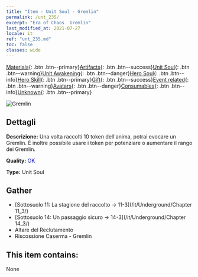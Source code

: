 ```yaml
---
title: "Item - Unit Soul - Gremlin"
permalink: /unt_235/
excerpt: "Era of Chaos  Gremlin"
last_modified_at: 2021-07-27
locale: it
ref: "unt_235.md"
toc: false
classes: wide
---
```

 [Materials](/ItemsIT/){: .btn .btn--primary}[Artifacts](/ItemsIT/Artifacts/){: .btn .btn--success}[Unit Soul](/ItemsIT/UnitSoul/){: .btn .btn--warning}[Unit Awakening](/ItemsIT/UnitAwakening/){: .btn .btn--danger}[Hero Soul](/ItemsIT/HeroSoul/){: .btn .btn--info}[Hero Skill](/ItemsIT/HeroSkill/){: .btn .btn--primary}[Gift](/ItemsIT/Gift/){: .btn .btn--success}[Event related](/ItemsIT/Events/){: .btn .btn--warning}[Avatars](/ItemsIT/Avatars/){: .btn .btn--danger}[Consumables](/ItemsIT/Consumables/){: .btn .btn--info}[Unknown](/ItemsIT/Unknown/){: .btn .btn--primary}

 ![Gremlin](/images/u/ti_xiaoyaojing.jpg)

## Dettagli
 **Descrizione:** Una volta raccolti 10 token dell'anima, potrai evocare un Gremlin. È inoltre possibile usare i token per potenziare o aumentare il rango dei Gremlin.

 **Quality:** <span style="color: #0000CD">OK</span>

 **Type:** Unit Soul

## Gather

*    [Sottosuolo 11: La stagione del raccolto -> 11-3](/it/Underground/Chapter 11_3/) 
*    [Sottosuolo 14: Un passaggio sicuro -> 14-3](/it/Underground/Chapter 14_3/) 
*    Altare del Reclutamento 
*    Riscossione Caserma - Gremlin 

## This item contains:

  None

